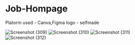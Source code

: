 # Job-Hompage
Platorm used - Canva,Figma
logo - selfmade


![Screenshot (309)](https://github.com/Pradipti-Singh/Job-Hompage/assets/91623073/4ead6bf9-8447-4c28-bf62-21e362f33e2f)
![Screenshot (310)](https://github.com/Pradipti-Singh/Job-Hompage/assets/91623073/de473b8b-5c85-4353-80a5-cb0c5fa899d3)
![Screenshot (311)](https://github.com/Pradipti-Singh/Job-Hompage/assets/91623073/773e56e3-3456-43f6-8cea-20e7935b6599)
![Screenshot (312)](https://github.com/Pradipti-Singh/Job-Hompage/assets/91623073/b2829541-45dc-499e-aae7-27a4cd50fbc9)
